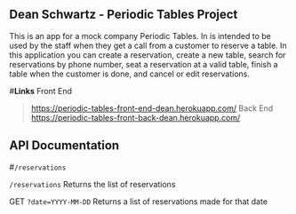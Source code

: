 ## Dean Schwartz - Periodic Tables Project
This is an app for a mock company Periodic Tables. In is intended to be used by the staff when they get a call from a customer to reserve a table. In this application you can create a reservation, create a new table, search for reservations by phone number, seat a reservation at a valid table, finish a table when the customer is done, and cancel or edit reservations.

#**Links**
Front End
> https://periodic-tables-front-end-dean.herokuapp.com/
Back End
> https://periodic-tables-front-back-dean.herokuapp.com/

## API Documentation
#``/reservations``

``/reservations``
Returns the list of reservations

GET ``?date=YYYY-MM-DD``
Returns a list of reservations made for that date
